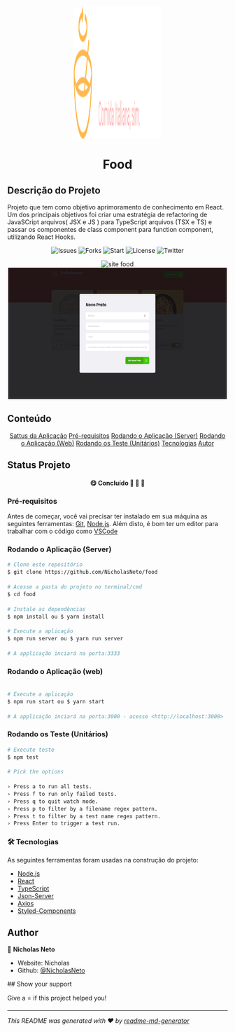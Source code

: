 <div align='center'>
  <img alt="Banner" width="200" height="300" src="/src/assets/logo.svg" />
</div>


<h1 align="center"> Food </h1>

## Descrição do Projeto
<p>
  Projeto que tem como objetivo aprimoramento de conhecimento em React. Um dos principais objetivos foi criar uma estratégia de refactoring
  de JavaSCript arquivos( JSX e JS ) para TypeScript arquivos (TSX e TS) e passar os componentes de class component para function component,
  utilizando React Hooks.
</p>

<p align="center">
  <img alt='Issues' src='https://img.shields.io/github/issues/NicholasNeto/food' />
  <img alt='Forks' src='https://img.shields.io/github/forks/NicholasNeto/food' />
  <img alt='Start' src='https://img.shields.io/github/stars/NicholasNeto/food' />
  <img alt='License' src='https://img.shields.io/github/license/NicholasNeto/food' />
  <img alt='Twitter' src='https://img.shields.io/twitter/url?url=https%3A%2F%2Fgithub.com%2FNicholasNeto%2Ffood' />
</p>

<div display=flex align="center">
  <img alt="site food" width="500" height="300" src="/src/assets/goRestaurant.png" />
  <img alt="site food" width="500" height="300" src="/src/assets/newFood.png" />
</div>

<section id='content' >

  ## Conteúdo
  <p align="center">
      <a href="#projectStatus">Sattus da Aplicação</a>
      <a href="#requirements">Pré-requisitos</a>
      <a href="#runningServer">Rodando o Aplicação (Server)</a>
      <a href="#runningApp">Rodando o Aplicação (Web)</a>
      <a href="#runningTest">Rodando os Teste (Unitários)</a>
      <a href="#technology">Tecnologias</a>
      <a href="#author">Autor</a>
  </p>
</section>

<section id='projectStatus' >

  ## Status Projeto
  <h4 align="center"> 
    😋 Concluído  🍔 🌮 🍱 
  </h4>

</section>



<section id='requirements'>

### Pré-requisitos

Antes de começar, você vai precisar ter instalado em sua máquina as seguintes ferramentas:
[Git](https://git-scm.com), [Node.js](https://nodejs.org/en/). 
Além disto, é bom ter um editor para trabalhar com o código como [VSCode](https://code.visualstudio.com/)

</section>


<section id='runningServer'>

  ### Rodando o Aplicação (Server)

  ```bash
  # Clone este repositório
  $ git clone https://github.com/NicholasNeto/food

  # Acesse a pasta do projeto no terminal/cmd
  $ cd food   

  # Instale as dependências
  $ npm install ou $ yarn install

  # Execute a aplicação
  $ npm run server ou $ yarn run server

  # A applicação inciará na porta:3333 

  ```

</section


<section id='runningApp'>

  ### Rodando o Aplicação (web)

  ```bash
 
  # Execute a aplicação
  $ npm run start ou $ yarn start

  # A applicação inciará na porta:3000 - acesse <http://localhost:3000>

  ```

</section>

<section id='runningTest'>

  ### Rodando os Teste (Unitários)

  ```bash
  # Execute teste
  $ npm test

  # Pick the options

  › Press a to run all tests.
  › Press f to run only failed tests.
  › Press q to quit watch mode.
  › Press p to filter by a filename regex pattern.
  › Press t to filter by a test name regex pattern.
  › Press Enter to trigger a test run.

  ```
</section>


<section id='technology'>

### 🛠 Tecnologias

As seguintes ferramentas foram usadas na construção do projeto:

- [Node.js](https://nodejs.org/en/)
- [React](https://pt-br.reactjs.org/)
- [TypeScript](https://www.typescriptlang.org/)
- [Json-Server](https://github.com/typicode/json-server)
- [Axios](https://axios-http.com/)
- [Styled-Components](https://styled-components.com/)
</section>

<section id='author'>

## Author

👤 **Nicholas Neto**

* Website: Nicholas
* Github: [@NicholasNeto](https://github.com/NicholasNeto)

</section>
## Show your support

Give a ⭐️ if this project helped you!

***
_This README was generated with ❤️ by [readme-md-generator](https://github.com/kefranabg/readme-md-generator)_
